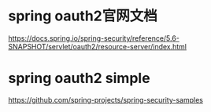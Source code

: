# spring oauth2官网文档
https://docs.spring.io/spring-security/reference/5.6-SNAPSHOT/servlet/oauth2/resource-server/index.html

# spring oauth2 simple
https://github.com/spring-projects/spring-security-samples